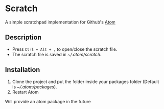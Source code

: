 # Scratch

A simple scratchpad implementation for Github's [Atom](http://atom.io)

## Description
* Press <code>Ctrl + Alt + ,</code> to open/close the scratch file.
* The scratch file is saved in *~/.atom/scratch*.

## Installation
1. Clone the project and put the folder inside your packages folder (Default is *~/.atom/packages*).
2. Restart Atom

Will provide an atom package in the future
